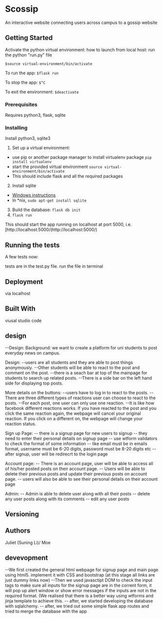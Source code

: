 # Scossip
An interactive website connecting users across campus to a gossip website
    
## Getting Started

Activate the python virtual environment:
how to launch from local host:
run the python "run.py" file

`$source virtual-environment/bin/activate`

To run the app:
`$flask run`

To stop the app:
`$^C`

To exit the environment:
`$deactivate`

### Prerequisites

Requires python3, flask, sqlite


### Installing

Install python3, sqlite3

1. Set up a virtual environment:
 - use pip or another package manager to install virtualenv package `pip install virtualenv`
 - start the provided virtual environment
   `source virtual-environment/bin/activate`
 - This should include flask and all the required packages
2. Install sqlite
 - [Windows instructions](http://www.sqlitetutorial.net/download-install-sqlite/)
 - In \*nix, `sudo apt-get install sqlite`
3. Build the database: `flask db init`
4. `flask run`

This should start the app running on localhost at port 5000, i.e. [http://localhost:5000/(http://localhost:5000/)

## Running the tests

A few tests now:

tests are in the test.py file. run the file in terminal

## Deployment

via localhost

## Built With

viusal studio code

## design

--Design:
  Background:
    we want to create a platform for uni students to post everyday news on campus.
    
   Design:
    --users are all students and they are able to post things anonymously.
    --Other students will be able to react to the  post and comment on the post.
    --there is a seach bar at top of the mainpage for students to search up related posts.
    --There is a side bar on the left hand side for displaying top posts.
    
   More details on the buttons:
    --users have to log in to react to the posts.
    --There are three different types of reactions user can choose to react to the posts.
    --For each post, one user can only use one reaction. 
    --It is like how facebook different reactions works. If you have reacted to the post and you click the same reaction again, the           webpage will cancel your original reaction. If you click on a different on, the webpage will change your reaction status. 
    
   Sign up Page:
    -- there is a signup page for new users to signup
    -- they need to enter their personal details on signup page
    -- use wtform validators to check the format of some information
    -- like email must be in emails format, username must be 6-20 digits, password must be 8-20 digits etc
    -- after signup, user will be redirecrt to the login page
    
   Account page:
    -- There is an account page, user will be able to access all of his/her posted posts on their account page. 
    -- Users will be able to delete their previous posts and update their previous posts on account page.
    -- users will also be able to see their personal details on their account page
    
   Admin:
    -- Admin is able to delete user along with all their posts
    -- delete any user posts along with its comments
    -- edit any user posts

## Versioning

## Authors

Juliet (Suning Li)/ Moe


## devevopment
  
  --We first created the general html webpage for signup page and main page using html5. implement it with CSS and bootstrap (at this stage all links are just dummy links now)
  --Then we used javasctipt DOM to check the input tags to make sure all inputs for the signup page are in the corrent form, it will pop up alert window or show error messages if the inputs are not in the required format. (We realised that there is a better way using wtforms and jinja template to achieve this.
  -- after, we started developing the database with sqlalchemy.
  -- after, we tried out some simple flask  app routes and tried to merge the database with the app 
 




